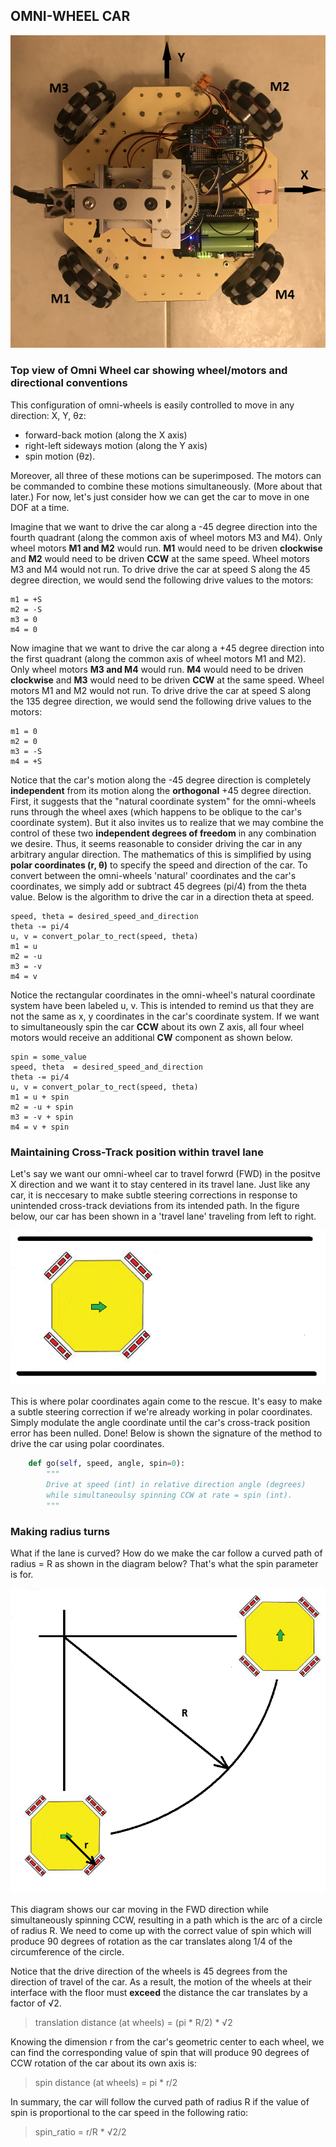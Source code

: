 ## OMNI-WHEEL CAR

![omni-wheel car](images/omni_car.png)

### Top view of Omni Wheel car showing wheel/motors and directional conventions

This configuration of omni-wheels is easily controlled to move in any direction: X, Y, θz:
- forward-back motion (along the X axis)
- right-left sideways motion (along the Y axis)
- spin motion (θz).

Moreover, all three of these motions can be superimposed. The motors can be commanded to combine these motions simultaneously. (More about that later.) For now, let's just consider how we can get the car to move in one DOF at a time.

Imagine that we want to drive the car along a -45 degree direction into the fourth quadrant (along the common axis of wheel motors M3 and M4). Only wheel motors **M1 and M2** would run. **M1** would need to be driven **clockwise** and **M2** would need to be driven **CCW** at the same speed. Wheel motors M3 and M4 would not run. To drive drive the car at speed S along the 45 degree direction, we would send the following drive values to the motors:

```
m1 = +S
m2 = -S
m3 = 0
m4 = 0
```

Now imagine that we want to drive the car along a +45 degree direction into the first quadrant (along the common axis of wheel motors M1 and M2). Only wheel motors **M3 and M4** would run. **M4** would need to be driven **clockwise** and **M3** would need to be driven **CCW** at the same speed. Wheel motors M1 and M2 would not run. To drive drive the car at speed S along the 135 degree direction, we would send the following drive values to the motors:

```
m1 = 0
m2 = 0
m3 = -S
m4 = +S
```

Notice that the car's motion along the -45 degree direction is completely **independent** from its motion along the **orthogonal** +45 degree direction. First, it suggests that the "natural coordinate system" for the omni-wheels runs through the wheel axes (which happens to be oblique to the car's coordinate system). But it also invites us to realize that we may combine the control of these two **independent degrees of freedom** in any combination we desire. Thus, it seems reasonable to consider driving the car in any arbitrary angular direction. The mathematics of this is simplified by using **polar coordinates (r, θ)** to specify the speed and direction of the car. To convert between the omni-wheels 'natural' coordinates and the car's coordinates, we simply add or subtract 45 degrees (pi/4) from the theta value. Below is the algorithm to drive the car in a direction theta at speed.

```
speed, theta = desired_speed_and_direction
theta -= pi/4
u, v = convert_polar_to_rect(speed, theta)
m1 = u
m2 = -u
m3 = -v
m4 = v
```
Notice the rectangular coordinates in the omni-wheel's natural coordinate system have been labeled u, v. This is intended to remind us that they are not the same as x, y coordinates in the car's coordinate system.
If we want to simultaneously spin the car **CCW** about its own Z axis, all four wheel motors would receive an additional **CW** component as shown below.
```
spin = some_value
speed, theta  = desired_speed_and_direction
theta -= pi/4
u, v = convert_polar_to_rect(speed, theta)
m1 = u + spin
m2 = -u + spin
m3 = -v + spin
m4 = v + spin
```

### Maintaining Cross-Track position within travel lane

Let's say we want our omni-wheel car to travel forwrd (FWD) in the positve X direction and we want it to stay centered in its travel lane. Just like any car, it is neccesary to make subtle steering corrections in response to unintended cross-track deviations from its intended path. In the figure below, our car has been shown in a 'travel lane' traveling from left to right. 

![car in lane](images/car_in_lane.png)

This is where polar coordinates again come to the rescue. It's easy to make a subtle steering correction if we're already working in polar coordinates. Simply modulate the angle coordinate until the car's cross-track position error has been nulled. Done!
Below is shown the signature of the method to drive the car using polar coordinates. 
 

``` python
    def go(self, speed, angle, spin=0):
        """
		Drive at speed (int) in relative direction angle (degrees)
        while simultaneoulsy spinning CCW at rate = spin (int).
        """
```

### Making radius turns

What if the lane is curved? How do we make the car follow a curved path of radius = R as shown in the diagram below? That's what the spin parameter is for.

![curved path](images/radius_turn.png)

This diagram shows our car moving in the FWD direction while simultaneously spinning CCW, resulting in a path which is the arc of a circle of radius R. We need to come up with the correct value of spin which will produce 90 degrees of rotation as the car translates along 1/4 of the circumference of the circle.

Notice that the drive direction of the wheels is 45 degrees from the direction of travel of the car. As a result, the motion of the wheels at their interface with the floor must **exceed** the distance the car translates by a factor of √2.

> translation distance (at wheels) = (pi * R/2) * √2

Knowing the dimension r from the car's geometric center to each wheel, we can find the corresponding value of spin that will produce 90 degrees of CCW rotation of the car about its own axis is:

> spin distance (at wheels) = pi * r/2

In summary, the car will follow the curved path of radius R if the value of spin is proportional to the car speed in the following ratio:

> spin_ratio =  r/R * √2/2
